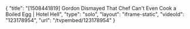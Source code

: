 {
    "title": "[1508441819] Gordon Dismayed That Chef Can't Even Cook a Boiled Egg | Hotel Hell",
    "type": "solo",
    "layout": "iframe-static",
    "videoId": "123178954",
    "url": "\/tvpembed\/123178954"
}